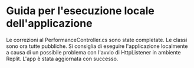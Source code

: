 # Guida per l'esecuzione locale dell'applicazione
Le correzioni al PerformanceController.cs sono state completate. Le classi sono ora tutte pubbliche. Si consiglia di eseguire l'applicazione localmente a causa di un possibile problema con l'avvio di HttpListener in ambiente Replit. L'app è stata aggiornata con successo.
